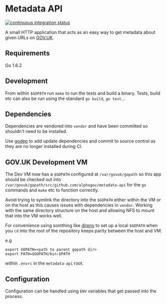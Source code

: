 # Metadata API

[![continuous integration status](https://travis-ci.org/alphagov/metadata-api.svg?branch=master)](http://travis-ci.org/alphagov/metadata-api)

A small HTTP application that acts as an easy way to get metadata
about given URLs on [GOV.UK](https://www.gov.uk/).

## Requirements

Go 1.6.2

## Development

From within `$GOPATH` run `make` to run the tests and build a binary.
Tests, build etc can also be run using the standard `go build`, `go test`...

## Dependencies

Dependencies are vendored into `vendor` and have been committed so
shouldn't need to be installed.

Use [godep](https://github.com/tools/godep) to add update
dependencies and commit to source control as they are no longer
installed during CI.

## GOV.UK Development VM

The Dev VM now has a `$GOPATH` configured at `/var/govuk/gopath` so this
app should be checked out into
`/var/govuk/gopath/src/github.com/alphagov/metadata-api` for the `go`
commands and `make` etc to function correctly.

Avoid trying to symlink the directory into the `$GOPATH` either within
the VM or on the host as this causes issues with dependencies in `vendor`. 
Working with the same directory structure on the host and allowing NFS to mount 
that into the VM works well.

For convenience using somthing like
[direnv](https://github.com/direnv/direnv) to set up a local `$GOPATH`
when you `cd` into the root of the repository keeps parity between the
host and VM.

e.g

```
export GOPATH=<path to parent gopath dir>
export PATH=$GOPATH/bin:$PATH

```
within `.envrc` in the `metadata-api` root.

## Configuration

Configuration can be handled using `ENV` variables that get
passed into the process.
